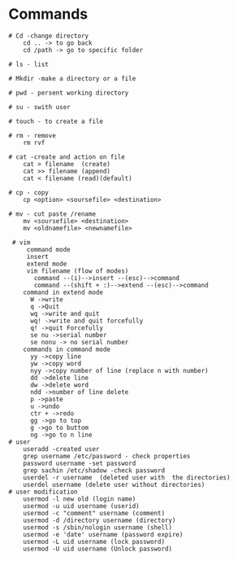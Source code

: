 # Commands
    # Cd -change directory
        cd .. -> to go back 
        cd /path -> go to specific folder
        
    # ls - list
    
    # Mkdir -make a directory or a file
    
    # pwd - persent working directory
    
    # su - swith user
    
    # touch - to create a file 
    
    # rm - remove
        rm rvf 
    
    # cat -create and action on file
        cat > filename  (create)
        cat >> filename (append)
        cat < filename (read)(default)
    
    # cp - copy 
        cp <option> <soursefile> <destination> 
    
    # mv - cut paste /rename
        mv <soursefile> <destination>
        mv <oldnamefile> <newnamefile>

     # vim
         command mode
         insert
         extend mode
         vim filename (flow of modes) 
           command --(i)-->insert --(esc)-->command
           command --(shift + :)-->extend --(esc)-->command
        command in extend mode 
          W ->write
          q ->Quit
          wq ->write and quit
          wq! ->write and quit forcefully
          q! ->quit Forcefully
          se nu ->serial number
          se nonu -> no serial number
        commands in command mode
          yy ->copy line
          yw ->copy word
          nyy ->copy number of line (replace n with number)
          dd ->delete line
          dw ->delete word
          ndd ->number of line delete
          p ->paste
          u ->undo
          ctr + ->redo
          gg ->go to top
          g ->go to buttom
          ng ->go to n line
    # user
        useradd -created user
        grep username /etc/password - check properties
        password username -set password
        grep sachin /etc/shadow -check password
        userdel -r username  (deleted user with  the directories)
        userdel username (delete user without directories)
    # user modification
        usermod -l new old (login name)
        usermod -u uid username (userid)
        usermod -c "comment" username (comment)
        usermod -d /directory username (directory)
        usermod -s /sbin/nologin username (shell)
        usermod -e 'date' username (password expire)
        usermod -L uid username (lock password)
        usermod -U uid username (Unlock password)
    
        
        
        
    
